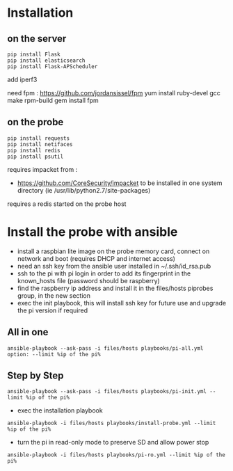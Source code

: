 Installation
============

on the server
-------------
```
pip install Flask
pip install elasticsearch
pip install Flask-APScheduler
```

add iperf3

need fpm :
https://github.com/jordansissel/fpm
yum install ruby-devel gcc make rpm-build
gem install fpm

on the probe
------------
```
pip install requests
pip install netifaces
pip install redis
pip install psutil
```

requires impacket from :
* https://github.com/CoreSecurity/impacket
to be installed in one system directory (ie /usr/lib/python2.7/site-packages)

requires a redis started on the probe host


Install the probe with ansible
==============================

* install a raspbian lite image on the probe memory card, connect on network and boot (requires DHCP and internet access)
* need an ssh key from the ansible user installed in ~/.ssh/id_rsa.pub
* ssh to the pi with pi login in order to add its fingerprint in the known_hosts file (password should be raspberry)
* find the raspberry ip address and install it in the files/hosts piprobes group, in the new section
* exec the init playbook, this will install ssh key for future use and upgrade the pi version if required


All in one
----------
```
ansible-playbook --ask-pass -i files/hosts playbooks/pi-all.yml
option: --limit %ip of the pi%
```

Step by Step
------------
```
ansible-playbook --ask-pass -i files/hosts playbooks/pi-init.yml --limit %ip of the pi%
```

* exec the installation playbook

```
ansible-playbook -i files/hosts playbooks/install-probe.yml --limit %ip of the pi%
```

* turn the pi in read-only mode to preserve SD and allow power stop
```
ansible-playbook -i files/hosts playbooks/pi-ro.yml --limit %ip of the pi%
```
